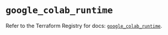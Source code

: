 # `google_colab_runtime`

Refer to the Terraform Registry for docs: [`google_colab_runtime`](https://registry.terraform.io/providers/hashicorp/google/6.39.0/docs/resources/colab_runtime).
